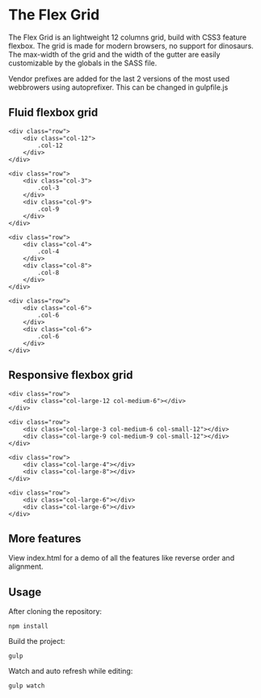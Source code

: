 # The Flex Grid

The Flex Grid is an lightweight 12 columns grid, build with CSS3 feature flexbox. The grid is made for modern browsers, no support for dinosaurs. The max-width of the grid and the width of the gutter are easily customizable by the globals in the SASS file.

Vendor prefixes are added for the last 2 versions of the most used webbrowers using autoprefixer. This can be changed in gulpfile.js

## Fluid flexbox grid

```
<div class="row">
    <div class="col-12">
        .col-12
    </div>
</div>

<div class="row">
    <div class="col-3">
        .col-3
    </div>
    <div class="col-9">
        .col-9
    </div>
</div>

<div class="row">
    <div class="col-4">
        .col-4
    </div>
    <div class="col-8">
        .col-8
    </div>
</div>

<div class="row">
    <div class="col-6">
        .col-6
    </div>
    <div class="col-6">
        .col-6
    </div>
</div>
```

## Responsive flexbox grid

```
<div class="row">
    <div class="col-large-12 col-medium-6"></div>
</div>

<div class="row">
    <div class="col-large-3 col-medium-6 col-small-12"></div>
    <div class="col-large-9 col-medium-9 col-small-12"></div>
</div>

<div class="row">
    <div class="col-large-4"></div>
    <div class="col-large-8"></div>
</div>

<div class="row">
    <div class="col-large-6"></div>
    <div class="col-large-6"></div>
</div>
```

## More features

View index.html for a demo of all the features like reverse order and alignment.

## Usage

After cloning the repository:

```
npm install
```

Build the project:

```
gulp
```
Watch and auto refresh while editing:

```
gulp watch
```






